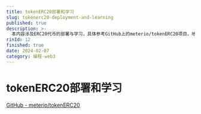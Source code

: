```yaml
---
title: tokenERC20部署和学习
slug: tokenerc20-deployment-and-learning
published: true
description: >-
  本内容涉及ERC20代币的部署与学习，具体参考GitHub上的meterio/tokenERC20项目，地址为https://github.com/meterio/tokenERC20。
rinId: 12
finished: true
date: 2024-02-07
category: 编程-web3
---
```


# tokenERC20部署和学习

[GitHub - meterio/tokenERC20](https://github.com/meterio/tokenERC20)
